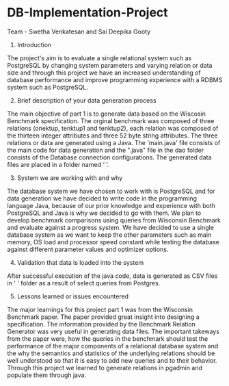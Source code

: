 # DB-Implementation-Project

Team - Swetha Venkatesan and Sai Deepika Gooty

1. Introduction

The project's aim is to evaluate a single relational system such as PostgreSQL by changing system parameters and varying relation or data size and through this project we have an increased understanding of database performance and improve programming experience with a RDBMS system such as PostgreSQL.

2. Brief description of your data generation process 

The main objective of part 1 is to generate data based on the Wiscosin Benchmark specification. The orginal benchmark was composed of three relations (onektup, tenktup1 and tenktup2), each relation was composed of the thirteen integer attributes and three 52 byte string attributes. The three relations or data are generated using a Java. The 'main.java' file consists of the main code for data generation and the ".java" file in the dao folder consists of the Database connection configurations. The generated data files are placed in a folder named ‘ ’.  

3. System we are working with and why 

The database system we have chosen to work with is PostgreSQL and for data generation we have decided to write code in the programming language Java, because of our prior knowledge and experience with both PostgreSQL and Java is why we decided to go with them. We plan to develop benchmark comparisons using queries from Wisconsin Benchmark and evaluate against a progress system. We have decided to use a single database system as we want to keep the other parameters such as  main memory, OS load and processor speed constant while testing the database against different parameter values and optimizer options. 

4. Validation that data is loaded into the system

After successful execution of the java code, data is generated as CSV files in ' ' folder as a result of select queries from Postgres.


5. Lessons learned or issues encountered

The major learnings for this project part 1 was from the Wisconsin Benchmark paper. The paper provided great insight into designing a specification. The information provided by the Benchmark Relation Generator was very useful in generating data files. The important takeways from the paper were, how the queries in the benchmark should test the performance of the major components of a relational database system and the why the semantics and statistics of the underlying relations should be well understood so that it is easy to add new queries and to their behavior. Through this project we learned to generate relations in pgadmin and populate them through java.


